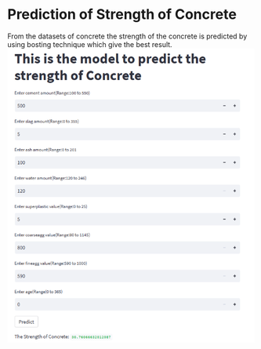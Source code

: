 # Prediction of Strength of Concrete
From the datasets of concrete the strength of the concrete is predicted by using bosting technique which give the best result.<br>
![Deployment](https://github.com/aaarif796/Concrete-Prediction/blob/main/concretee.png)
 
